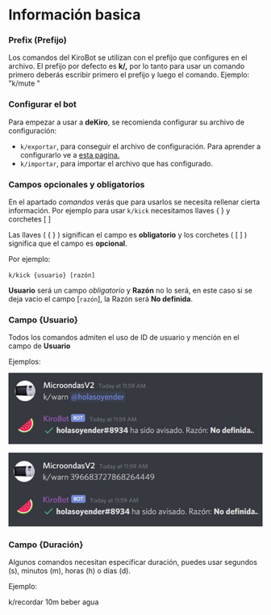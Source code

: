 # Información basica

### Prefix \(Prefijo\)

Los comandos del KiroBot se utilizan con el prefijo que configures en el archivo. El prefijo por defecto es **k/,** por lo tanto para usar un comando primero deberás escribir primero el prefijo y luego el comando. Ejemplo: "k/mute "

### Configurar el bot

Para empezar a usar a **deKiro**, se recomienda configurar su archivo de configuración:  
 - `k/exportar`, para conseguir el archivo de configuración. Para aprender a configurarlo ve a [esta pagina.](configuracion.md)  
 - `k/importar`, para importar el archivo que has configurado.

### Campos opcionales y obligatorios

En el apartado _comandos_ verás que para usarlos se necesita rellenar cierta información. Por ejemplo para usar `k/kick` necesitamos llaves { } y corchetes \[ \]

Las llaves \( { } \) significan el campo es **obligatorio** y los corchetes \( \[ \] \) significa que el campo es **opcional**.

Por ejemplo:

`k/kick {usuario} [razón]`

**Usuario** será un campo _obligatorio_ y **Razón** no lo será, en este caso si se deja vacio el campo \[`razón`\], la Razón será **No definida**.  

### Campo {Usuario}

Todos los comandos admiten el uso de ID de usuario y mención en el campo de **Usuario**   
  
Ejemplos: 

![](../.gitbook/assets/1.jpg)

![](../.gitbook/assets/2.jpg)

### Campo {Duración}

Algunos comandos necesitan especificar duración, puedes usar segundos \(s\), minutos \(m\), horas \(h\) o días \(d\). 

Ejemplo:

k/recordar 10m beber agua

